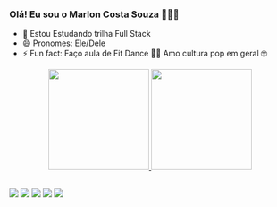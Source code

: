 ### Olá! Eu sou o Marlon Costa Souza 👨🏾‍🦲

- 🌱 Estou Estudando trilha Full Stack
- 😄 Pronomes: Ele/Dele
- ⚡ Fun fact: Faço aula de Fit Dance 💃🏾  Amo cultura pop em geral 🤓



<div align="center">
  <a href="https://github.com/Marloncostasouza">
  <img height="180em" src="https://github-readme-stats.vercel.app/api?username=marloncostasouza&show_icons=true&theme=dark&include_all_commits=true&count_private=true"/>
  <img height="180em" src="https://github-readme-stats.vercel.app/api/top-langs/?username=marloncostasouza&layout=compact&langs_count=7&theme=dark"/>
</div>

  ##
  
  <div> 
  <a href="https://instagram.com/marloncostasouza" target="_blank"><img src="https://img.shields.io/badge/-Instagram-%23E4405F?style=for-the-badge&logo=instagram&logoColor=white" target="_blank"></a>
 <a href="https://discord.gg/Marloncs#7373" target="_blank"><img src="https://img.shields.io/badge/Discord-7289DA?style=for-the-badge&logo=discord&logoColor=white" target="_blank"></a> 
  <a href = "mailto:marloncostasouza@gmail.com"><img src="https://img.shields.io/badge/-Gmail-%23333?style=for-the-badge&logo=gmail&logoColor=white" target="_blank"></a>
  <a href="https://www.linkedin.com/in/marloncostasouza" target="_blank"><img src="https://img.shields.io/badge/-LinkedIn-%230077B5?style=for-the-badge&logo=linkedin&logoColor=white" target="_blank"></a> 
    <a href="tel+5531995486466"><img src="https://img.shields.io/badge/WhatsApp-25D366?style=for-the-badge&logo=whatsapp&logoColor=white" target="_blank"></a>
 
</div>

##

